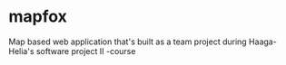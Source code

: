 # mapfox
Map based web application that's built as a team project during Haaga-Helia's software project II -course
